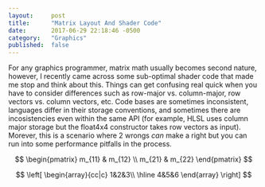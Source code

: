 ```yaml
---
layout: 	post
title:  	"Matrix Layout And Shader Code"
date:   	2017-06-29 22:18:46 -0500
category: 	"Graphics"
published:	false
---
```


For any graphics programmer, matrix math usually becomes second nature, however, I recently came across some sub-optimal shader code that made me stop and think about this. Things can get confusing real quick when you have to consider differences such as row-major vs. column-major, row vectors vs. column vectors, etc. Code bases are sometimes inconsistent, languages differ in their storage conventions, and sometimes there are incosistencies even within the same API (for example, HLSL uses column major storage but the float4x4 constructor takes row vectors as input). Morever, this is a scenario where 2 wrongs *can* make a right but you can run into some performance pitfalls in the process. 

$$
\begin{pmatrix} 
m_{11} & m_{12} \\
m_{21} & m_{22} 
\end{pmatrix}
$$

$$ 
\left[
    \begin{array}{cc|c}
      1&2&3\\
      \hline
      4&5&6
    \end{array}
\right] 
$$